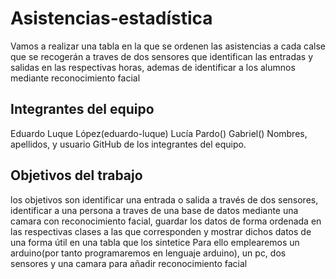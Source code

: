# Asistencias-estadística

Vamos a realizar una tabla en la que se ordenen las asistencias a cada calse que se recogerán a traves de dos sensores que identifican las entradas y salidas en las respectivas horas, ademas de identificar a los alumnos mediante reconocimiento facial


## Integrantes del equipo

Eduardo Luque López(eduardo-luque)
Lucía Pardo()
Gabriel()
Nombres, apellidos, y usuario GitHub de los integrantes del equipo.

## Objetivos del trabajo

los objetivos son identificar una entrada o salida a través de dos sensores, identificar a una persona a traves de una base de datos mediante una camara con reconocimiento facial, guardar los datos de forma ordenada en las respectivas clases a las que corresponden y mostrar dichos datos de una forma útil en una tabla que los sintetice
Para ello emplearemos un arduino(por tanto programaremos en lenguaje arduino), un pc, dos sensores y una camara para añadir reconocimiento facial
